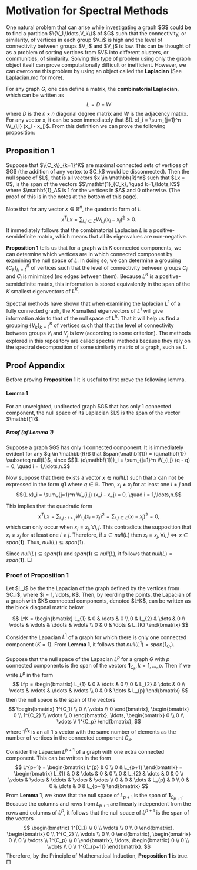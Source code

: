 <h1>Motivation for Spectral Methods</h1>
One natural problem that can arise while investigating a graph $G$ could be to find a partition $\{V_1,\ldots,V_k\}$ of $G$ such that the connectivity, or similarity, of vertices in each group $V_i$ is high and the level of connectivity between groups $V_i$ and $V_j$ is low.  This can be thought of as a problem of sorting vertices from $V$ into different clusters, or communities, of similarity.  Solving this type of problem using only the graph object itself can prove computationally difficult or inefficient.  However, we can overcome this problem by using an object called the <b>Laplacian</b> (See Laplacian.md for more).

For any graph $G$, one can define a matrix, the <b>combinatorial Laplacian</b>, which can be written as 
$$L = D - W$$
where $D$ is the $n \times n$ diagonal degree matrix and $W$ is the adjacency matrix. For any vector x, it can be seen immediately that $(L x)_i = \sum_{j=1}^n W_{i,j} (x_i - x_j)$. From this definition we can prove the following proposition:

<h2>Proposition 1</h2>
Suppose that $\{C_k\}_{k=1}^K$ are maximal connected sets of vertices of $G$ (the addition of any vertex to $C_k$ would be disconnected).  Then the null space of $L$, that is all vectors $x \in \mathbb{R}^n$ such that $Lx = 0$, is the span of the vectors 
$$\mathbf{1}_{C_k}, \quad k=1,\ldots,K$$
where $\mathbf{1}_A$ is 1 for the vertices in $A$ and 0 otherwise. (The proof of this is in the notes at the bottom of this page).

Note that for any vector $x \in \mathbb{R}^n$, the quadratic form of $L$
$$x^TLx = \sum_{i,j \in E}W_{i,j}(x_i - x_j)^2 \ge 0.$$ 
It immediately follows that the combinatorial Laplacian $L$ is a positive-semidefinite matrix, which means that all its eigenvalues are non-negative. 

<b>Proposition 1</b> tells us that for a graph with $K$ connected components, we can determine which vertices are in which connected component by examining the null space of $L$. In doing so, we can determine a grouping $\{C_k\}_{k=1}^K$ of vertices such that the level of connectivity between groups $C_i$ and $C_j$ is minimized (no edges between them). Because $L^K$ is a positive-semidefinite matrix, this information is stored equivalently in the span of the $K$ smallest eigenvectors of $L^K$.

Spectral methods have shown that when examining the laplacian $L^1$ of a fully connected graph, the $K$ smallest eigenvectors of $L^1$ will give information akin to that of the null space of $L^K$.  That it will help us find a grouping $\{V_k\}_{k=1}^K$ of vertices such that that the level of connectivity between groups $V_i$ and $V_j$ is low (according to some criterion). The methods explored in this repository are called spectral methods because they rely on the spectral decomposition of some similarity matrix of a graph, such as $L$.

<h2>Proof Appendix</h2>

Before proving <b>Proposition 1</b> it is useful to first prove the following lemma.

<h4>Lemma 1</h4>
For an unweighted, undirected graph $G$ that has only 1 connected component, the null space of its Laplacian $L$ is the span of the vector $\mathbf{1}$.

<h5>Proof (of Lemma 1)</h5>
Suppose a graph $G$ has only 1 connected component.  It is immediately evident for any $q \in \mathbb{R}$ that $span(\mathbf{1}) = (q\mathbf{1}) \subseteq null(L)$, since $$(L (q\mathbf{1}))_i = \sum_{j=1}^n W_{i,j} (q - q) = 0, \quad i = 1,\ldots,n.$$

Now suppose that there exists a vector $x \in null(L)$ such that $x$ can not be expressed in the form $q\mathbf{1}$ where $q \in \mathbb{R}$.  Then, $x_i \ne x_j$ for at least one $i \ne j$ and $$(L x)_i = \sum_{j=1}^n W_{i,j} (x_i - x_j) = 0, \quad i = 1,\ldots,n.$$  

This implies that the quadratic form $$x^TLx = \sum_{i,j : i > j}W_{i,j}(x_i - x_j)^2 = \sum_{i,j \in E}(x_i - x_j)^2 = 0,$$ 
which can only occur when $x_i = x_j, \forall i,j$. This contradicts the supposition that $x_i \ne x_j$ for at least one $i \ne j$. Therefore, if $x \in null(L)$ then $x_i = x_j, \forall i,j \Longleftrightarrow x \in span(\mathbf{1})$.  Thus, $null(L) \subseteq span(\mathbf{1})$.

Since $null(L) \subseteq span(\mathbf{1})$ and $span(\mathbf{1}) \subseteq null(L)$, it follows that $null(L) = span(\mathbf{1})$. $\Box$

<h3>Proof of Proposition 1</h3>
Let $L_i$ be the the Lapacian of the graph defined by the vertices from $C_i$, where $i = 1, \ldots, K$. Then, by reording the points, the Lapacian of a graph with $K$ connected components, denoted $L^K$, can be written as the block diagonal matrix below

$$
L^K =
\begin{bmatrix}
    L_{1} & 0 & \dots  & 0 \\
    0 & L_{2} & \dots  & 0 \\
    \vdots  & \vdots & \ddots & \vdots \\
    0 & 0 & \dots  & L_{K}
\end{bmatrix}
$$

Consider the Lapacian $L^1$ of a graph for which there is only one connected component ($K = 1$).  From **Lemma 1**, it follows that $null(L^1) = span(\mathbf{1}_{C_1})$. 

Suppose that the null space of the Lapacian $L^p$ for a graph $G$ with $p$ connected components is the span of the vectors $\mathbf{1}_{C_k}, k=1,\ldots,p$. Then if we write $L^p$ in the form 
$$
L^p =
\begin{bmatrix}
    L_{1} & 0 & \dots  & 0 \\
    0 & L_{2} & \dots  & 0 \\
    \vdots  & \vdots & \ddots & \vdots \\
    0 & 0 & \dots  & L_{p}
\end{bmatrix}
$$
then the null space is the span of the vectors
$$
\begin{bmatrix}
    1^{C_1} \\
    0 \\
    \vdots  \\
    0 
\end{bmatrix},
\begin{bmatrix}
    0 \\
    1^{C_2} \\
    \vdots  \\
    0 
\end{bmatrix},
\ldots,
\begin{bmatrix}
    0 \\
    0 \\
    \vdots  \\
    1^{C_p} 
\end{bmatrix},
$$
where $1^{C_k}$ is an all 1's vector with the same number of elements as the number of vertices in the connected component $C_k$.

Consider the Lapacian $L^{p+1}$ of a graph with one extra connected component. This can be written in the form
$$
L^{p+1} =
\begin{bmatrix}
    L^{p} & 0 \\
    0 & L_{p+1}
\end{bmatrix} = 
\begin{bmatrix}
    L_{1} & 0 & \dots & 0 & 0 \\
    0 & L_{2} & \dots & 0 & 0 \\
    \vdots & \vdots & \ddots & \vdots & \vdots \\
    0 & 0 & \dots & L_{p}  & 0 \\
    0 & 0 & \dots & 0 & L_{p+1}
\end{bmatrix}
$$
From **Lemma 1**, we know that the null space of $L_{p+1}$ is the span of $\mathbf{1}_{C_{p+1}}$. Because the columns and rows from $L_{p+1}$ are linearly independent from the rows and columns of $L^p$, it follows that the null space of $L^{p+1}$ is the span of the vectors
$$
\begin{bmatrix}
    1^{C_1} \\
    0 \\
    \vdots  \\
    0 \\
    0
\end{bmatrix},
\begin{bmatrix}
    0 \\
    1^{C_2} \\
    \vdots  \\
    0 \\
    0
\end{bmatrix},
\begin{bmatrix}
    0 \\
    0 \\
    \vdots  \\
    1^{C_p} \\
    0
\end{bmatrix},
\ldots,
\begin{bmatrix}
    0 \\
    0 \\
    \vdots  \\
    0 \\
    1^{C_{p+1}}
\end{bmatrix}.
$$
Therefore, by the Principle of Mathematical Induction, **Proposition 1** is true. $\Box$